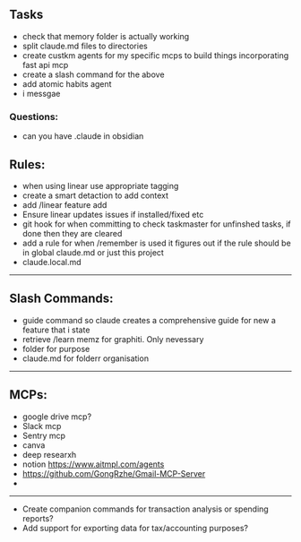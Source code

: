 ## Tasks
- check that memory folder is actually working
- split claude.md files to directories
- create custkm agents for my specific mcps to build things incorporating fast api mcp
- create a slash command for the above
- add atomic habits agent
- i messgae

### **Questions:**

- can you have .claude in obsidian

## **Rules:**

- when using linear use appropriate tagging
- create a smart detaction to add context
- add /linear feature add
- Ensure linear updates issues if installed/fixed etc
- git hook for when committing to check taskmaster for unfinshed tasks, if done then they are cleared
- add a rule for when /remember is used it figures out if the rule should be in global claude.md or just this project
- claude.local.md

--------
## **Slash Commands:**
- guide command so claude creates a comprehensive guide for new a feature that i state
- retrieve /learn memz for graphiti. Only nevessary
- folder for purpose
- claude.md for folderr organisation

---

## **MCPs:**

- google drive mcp?
- Slack mcp
- Sentry mcp
- canva
- deep researxh
- notion https://www.aitmpl.com/agents
- https://github.com/GongRzhe/Gmail-MCP-Server
-

---


  - Create companion commands for transaction analysis or spending
  reports?
  - Add support for exporting data for tax/accounting purposes?
